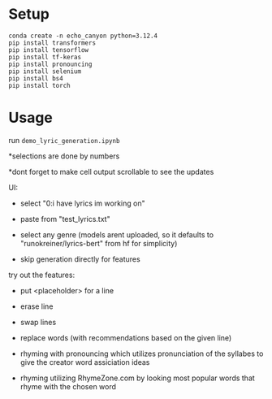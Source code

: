# Setup
```
conda create -n echo_canyon python=3.12.4
pip install transformers
pip install tensorflow
pip install tf-keras
pip install pronouncing
pip install selenium
pip install bs4
pip install torch
```

# Usage 
run ```demo_lyric_generation.ipynb```

*selections are done by numbers

*dont forget to make cell output scrollable to see the updates

UI:
- select "0:i have lyrics im working on"

- paste from "test_lyrics.txt"

- select any genre (models arent uploaded, so it defaults to 
"runokreiner/lyrics-bert" from hf for simplicity)

- skip generation directly for features


try out the features:

- put \<placeholder> for a line

- erase line

- swap lines

- replace words (with recommendations based on the given line)

- rhyming with pronouncing which utilizes pronunciation of the 
syllabes to give the creator word assiciation ideas

- rhyming utilizing RhymeZone.com by looking most popular words that rhyme with the chosen word
